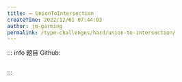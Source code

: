 ```yaml
---
title: ➖ UnionToIntersection
createTime: 2022/12/01 07:44:03
author: jm-garming
permalink: /type-challenges/hard/union-to-intersection/
---
```


::: info 题目
Github: []()

```ts

```

:::
